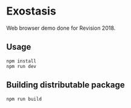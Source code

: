 # Exostasis

Web browser demo done for Revision 2018.

## Usage

```
npm install
npm run dev
```

## Building distributable package

```
npm run build
```

